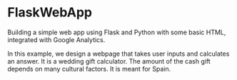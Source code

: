 # FlaskWebApp
Building a simple web app using Flask and Python with some basic HTML, integrated with Google Analytics.

In this example, we design a webpage that takes user inputs and calculates an answer. 
It is a wedding gift calculator. The amount of the cash gift depends on many cultural factors. 
It is meant for Spain.
